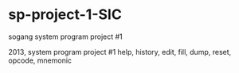 # sp-project-1-SIC
sogang system program project #1

2013, system program project #1
help, history, edit, fill, dump, reset, opcode, mnemonic
